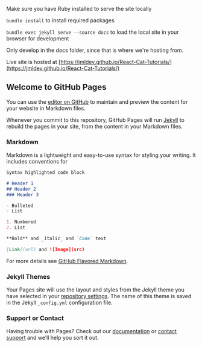 Make sure you have Ruby installed to serve the site locally

`bundle install` to install required packages

`bundle exec jekyll serve --source docs` to load the local site in your browser for development

Only develop in the docs folder, since that is where we're hosting from.

Live site is hosted at [https://jmldev.github.io/React-Cat-Tutorials/](https://jmldev.github.io/React-Cat-Tutorials/)

## Welcome to GitHub Pages

You can use the [editor on GitHub](https://github.com/JMLdev/React-Cat-Tutorials/edit/master/README.md) to maintain and preview the content for your website in Markdown files.

Whenever you commit to this repository, GitHub Pages will run [Jekyll](https://jekyllrb.com/) to rebuild the pages in your site, from the content in your Markdown files.

### Markdown

Markdown is a lightweight and easy-to-use syntax for styling your writing. It includes conventions for

```markdown
Syntax highlighted code block

# Header 1
## Header 2
### Header 3

- Bulleted
- List

1. Numbered
2. List

**Bold** and _Italic_ and `Code` text

[Link](url) and ![Image](src)
```

For more details see [GitHub Flavored Markdown](https://guides.github.com/features/mastering-markdown/).

### Jekyll Themes

Your Pages site will use the layout and styles from the Jekyll theme you have selected in your [repository settings](https://github.com/JMLdev/React-Cat-Tutorials/settings). The name of this theme is saved in the Jekyll `_config.yml` configuration file.

### Support or Contact

Having trouble with Pages? Check out our [documentation](https://help.github.com/categories/github-pages-basics/) or [contact support](https://github.com/contact) and we’ll help you sort it out.
